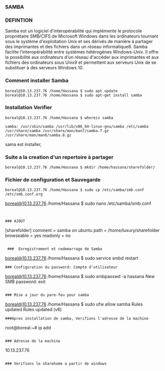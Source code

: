 

### SAMBA

### DEFINTION

Samba est un logiciel d'interopérabilité qui implémente le protocole propriétaire SMB/CIFS de Microsoft Windows dans les ordinateurs tournant sous le système d'exploitation Unix et ses dérivés de manière à partager des imprimantes et des fichiers dans un réseau informatique8. Samba facilite l'interopérabilité entre systèmes hétérogènes Windows-Unix. Il offre la possibilité aux ordinateurs d'un réseau d'accéder aux imprimantes et aux fichiers des ordinateurs sous Unix9 et permettent aux serveurs Unix de se substituer à des serveurs Windows 10.



### Comment installer Samba

```
boreal@10.13.237.76 /home/Hassana $ sudo apt update
boreal@10.13.237.76 /home/Hassana $ sudo apt-get install samba
```

### Installation Verifier
```
boreal@10.13.237.76 /home/Hassana $ whereis samba
```
```
samba: /usr/sbin/samba /usr/lib/x86_64-linux-gnu/samba /etc/samba /usr/share/samba /usr/share/man/man7/samba.7.gz /usr/share/man/man8/samba.8.gz
```
sama est installer, 


### Suite a la creation d'un repertoire à partager
```
boreal@10.13.237.76 /home/Hassana $ mkdir /home/hassana/sharefolder/
```

### Fichier de configuration et Sauvegarde
```
boreal@10.13.237.76 /home/Hassana $ sudo cp /etc/samba/smb.conf /etc/smb.conf.org
```
boreal@10.13.237.76 /home/Hassana $ sudo nano /etc/samba/smb.conf
```


### AJOUT
```

[sharefolder]
          comment = samba on ubuntu
          path = /home/luxury/sharefolder
          browseable = yes
          readonly = no
```          
          
 ###  Enregistrement et redemarrage de Samba
 ```
 boreal@10.13.237.76 /home/Hassana $ sudo service smbd restart 
 ```
 ### Configuration du password: Compte d'utilisateur
```
boreal@10.13.237.76 /home/Hassana $ sudo smbpasswd -a hassana
New SMB password: exit
```

### Mise a jour du pare-feu pour samba
```
boreal@10.13.237.76 /home/Hassana $ sudo ufw allow samba
Rules updated
Rules updated (v6)
```
###Apres installation de samba, Verifions l'adresse de la machine
```
root@boreal:~# ip add
```

### Adresse de la machine
```
10.13.237.76
```

### Verifions le sharehome a partir de windows








   
